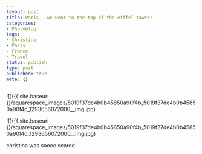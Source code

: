 ```yaml
---
layout: post
title: Paris - we went to the top of the eiffel tower!
categories:
- Photoblog
tags:
- Christina
- Paris
- France
- Travel
status: publish
type: post
published: true
meta: {}
---
```


![]({{ site.baseurl }}/squarespace_images/5019f37de4b0b45850a90f4b_5019f37de4b0b45850a90f4c_1293656072000__img.jpg)

![]({{ site.baseurl }}/squarespace_images/5019f37de4b0b45850a90f4b_5019f37de4b0b45850a90f4d_1293656072000__img.jpg)

christina was soooo scared.

